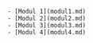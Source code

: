     - [Modul 1](modul1.md)
    - [Modul 2](modul2.md)
    - [Modul 3](modul3.md)
    - [Modul 4](modul4.md)
